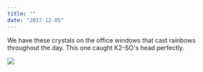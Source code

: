 ```yaml
---
title: ""
date: "2017-12-05"
---
```


We have these crystals on the office windows that cast rainbows throughout the day. This one caught K2-SO's head perfectly.

![](https://gilcreque.files.wordpress.com/2017/12/2702dfdd8a904163b0328ef8ce6fd262.jpg)
